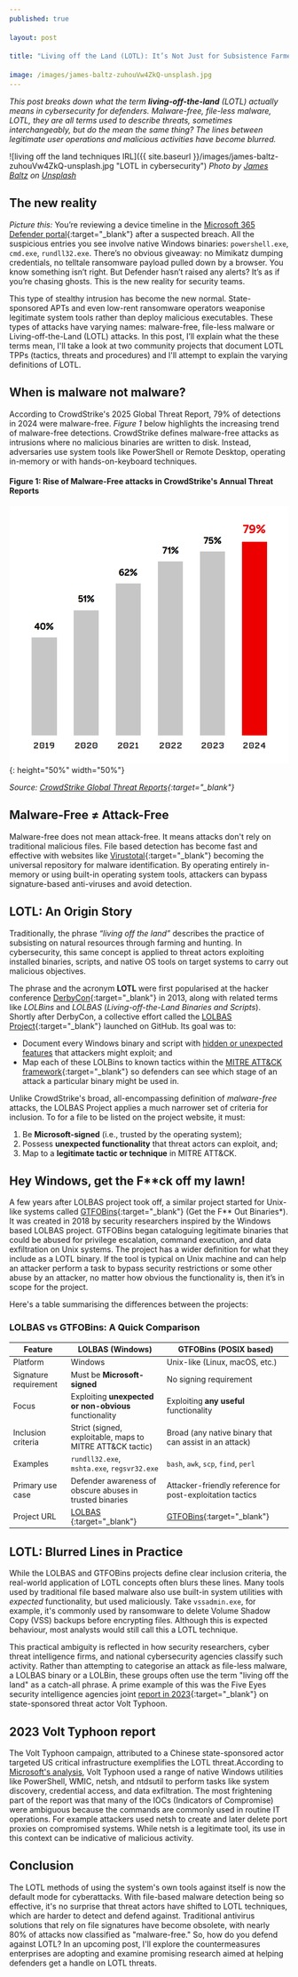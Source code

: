 ```yaml
---
published: true

layout: post

title: "Living off the Land (LOTL): It’s Not Just for Subsistence Farmers Any More!"

image: /images/james-baltz-zuhouVw4ZkQ-unsplash.jpg
---
```


_This post breaks down what the term **living-off-the-land** (LOTL) actually means in cybersecurity for defenders. Malware-free, file-less malware, LOTL, they are all terms used to describe threats, sometimes interchangeably, but do the mean the same thing? The lines between legitimate user operations and malicious activities have become blurred._

![living off the land techniques IRL]({{ site.baseurl }}/images/james-baltz-zuhouVw4ZkQ-unsplash.jpg "LOTL in cybersecurity") 
_Photo by [James Baltz](https://unsplash.com/@jimbob63) on [Unsplash](https://unsplash.com/s/photos/cyber-warfare-terrorism)_  

## The new reality
_Picture this:_ You’re reviewing a device timeline in the [Microsoft 365 Defender portal](https://security.microsoft.com){:target="_blank"} after a suspected breach. All the suspicious entries you see involve native Windows binaries: `powershell.exe`, `cmd.exe`, `rundll32.exe`. There’s no obvious giveaway: no Mimikatz dumping credentials, no telltale ransomware payload pulled down by a browser. You know something isn’t right. But Defender hasn’t raised any alerts? It’s as if you’re chasing ghosts. This is the new reality for security teams. 

This type of stealthy intrusion has become the new normal. State-sponsored APTs and even low-rent ransomware operators weaponise legitimate system tools rather than deploy malicious executables. These types of attacks have varying names: malware-free, file-less malware or Living-off-the-Land (LOTL) attacks. 
In this post, I’ll explain what the these terms mean, I'll take a look at two community projects that document LOTL TPPs (tactics, threats and procedures) and I'll attempt to explain the varying definitions of LOTL. 

## When is malware not malware?
According to CrowdStrike's 2025 Global Threat Report, 79% of detections in 2024 were malware-free. _Figure 1_ below highlights the increasing trend of malware-free detections. CrowdStrike defines malware-free attacks as intrusions where no malicious binaries are written to disk. Instead, adversaries use system tools like PowerShell or Remote Desktop, operating in-memory or with hands-on-keyboard techniques. 

#### Figure 1: Rise of Malware-Free attacks in CrowdStrike's Annual Threat Reports
![CrowdStrike Global Threat Report 2025 malware free attacks detected](/images/crowdstrike-global-threat-report-2025.png "Malware free attacks"){: height="50%" width="50%"}

*Source: [CrowdStrike Global Threat Reports](https://www.crowdstrike.com/resources/reports/){:target="_blank"}*
## Malware-Free ≠ Attack-Free
Malware-free does not mean attack-free. It means attacks don't rely on traditional malicious files. File based detection has become fast and effective with websites like [Virustotal](https://virustotal.com){:target="_blank"} becoming the universal repository for malware identification. By operating entirely in-memory or using built-in operating system tools, attackers can bypass signature-based anti-viruses and avoid detection.

## LOTL: An Origin Story

Traditionally, the phrase _“living off the land”_ describes the practice of subsisting on natural resources through farming and hunting. In cybersecurity, this same concept is applied to threat actors exploiting installed binaries, scripts, and native OS tools on target systems to carry out malicious objectives.

The phrase and the acronym **LOTL** were first popularised at the hacker conference [DerbyCon](https://en.wikipedia.org/wiki/DerbyCon){:target="_blank"} in 2013, along with related terms like _LOLBins_ and _LOLBAS_ (*Living-off-the-Land Binaries and Scripts*). Shortly after DerbyCon, a collective effort called the [LOLBAS Project](https://github.com/LOLBAS-Project/LOLBAS){:target="_blank"} launched on GitHub. Its goal was to:

- Document every Windows binary and script with <u>hidden or unexpected features</u> that attackers might exploit; and  
- Map each of these LOLBins to known tactics within the [MITRE ATT&CK framework](https://attack.mitre.org/){:target="_blank"} so defenders can see which stage of an attack a particular binary might be used in.

Unlike CrowdStrike's broad, all-encompassing definition of _malware-free_ attacks, the LOLBAS Project applies a much narrower set of criteria for inclusion. To for a file to be listed on the project website, it must:

1. Be **Microsoft-signed** (i.e., trusted by the operating system);  
2. Possess **unexpected functionality** that threat actors can exploit, and;  
3. Map to a **legitimate tactic or technique** in MITRE ATT&CK.

## Hey Windows, get the F**ck off my lawn!
A few years after LOLBAS project took off, a similar project started for Unix-like systems called [GTFOBins](https://gtfobins.github.io/){:target="_blank"} (Get the F** Out Binaries*). It was created in 2018 by security researchers inspired by the Windows based LOLBAS project. GTFOBins began cataloguing legitimate binaries that could be abused for privilege escalation, command execution, and data exfiltration on Unix systems. The project has a wider definition for what they include as a LOTL binary. If the tool is typical on Unix machine and can help an attacker perform a task to bypass security restrictions or some other abuse by an attacker, no matter how obvious the functionality is, then it’s in scope for the project.

Here's a table summarising the differences between the projects:  

### LOLBAS vs GTFOBins: A Quick Comparison

| Feature                     | **LOLBAS (Windows)**                                          | **GTFOBins (POSIX based)**                                  |
|----------------------------|---------------------------------------------------------------|-------------------------------------------------------------|
| Platform                   | Windows                                                       | Unix-like (Linux, macOS, etc.)                              |
| Signature requirement      | Must be **Microsoft-signed**                                  | No signing requirement                                      |
| Focus                      | Exploiting **unexpected or non-obvious** functionality        | Exploiting **any useful** functionality                     |
| Inclusion criteria         | Strict (signed, exploitable, maps to MITRE ATT&CK tactic)     | Broad (any native binary that can assist in an attack)      |
| Examples                   | `rundll32.exe`, `mshta.exe`, `regsvr32.exe`                  | `bash`, `awk`, `scp`, `find`, `perl`                         |
| Primary use case           | Defender awareness of obscure abuses in trusted binaries      | Attacker-friendly reference for post-exploitation tactics   |
| Project URL                | [LOLBAS ](https://lolbas-project.github.io/){:target="_blank"}  | [GTFOBins](https://gtfobins.github.io/){:target="_blank"}                                     |


## LOTL: Blurred Lines in Practice
While the LOLBAS and GTFOBins projects define clear inclusion criteria, the real-world application of LOTL concepts often blurs these lines. Many tools used by traditional file based malware also use built-in system utilities with _expected_ functionality, but used maliciously. Take `vssadmin.exe`, for example, it's commonly used by ransomware to delete Volume Shadow Copy (VSS) backups before encrypting files. Although this is expected behaviour, most analysts would still call this a LOTL technique.

This practical ambiguity is reflected in how security researchers, cyber threat intelligence firms, and national cybersecurity agencies classify such activity. Rather than attempting to categorise an attack as file-less malware, a LOLBAS binary or a LOLBin, these groups often use the term "living off the land" as a catch-all phrase. A prime example of this was the Five Eyes security intelligence agencies joint [report in 2023](https://media.defense.gov/2023/May/24/2003229517/-1/-1/0/CSA_Living_off_the_Land.PDF){:target="_blank"} on state-sponsored threat actor Volt Typhoon.

## 2023 Volt Typhoon report
The Volt Typhoon campaign, attributed to a Chinese state-sponsored actor targeted US critical infrastructure exemplifies the LOTL threat.According to [Microsoft's analysis](https://www.microsoft.com/en-us/security/blog/2023/05/24/volt-typhoon-targets-us-critical-infrastructure-with-living-off-the-land-techniques/?msockid=07040411902067f03a97117e9112665f), Volt Typhoon used a range of native Windows utilities like PowerShell, WMIC, netsh, and ntdsutil to perform tasks like system discovery, credential access, and data exfiltration. The most frightening part of the report was that many of the IOCs (Indicators of Compromise) were ambiguous because the commands are commonly used in routine IT operations.  For example attackers used netsh to create and later delete port proxies on compromised systems. While netsh is a legitimate tool, its use in this context can be indicative of malicious activity.

## Conclusion
The LOTL methods of using the system's own tools against itself is now the default mode for cyberattacks. With file-based malware detection being so effective, it's no surprise that threat actors have shifted to LOTL techniques, which are harder to detect and defend against. Traditional antivirus solutions that rely on file signatures have become obsolete, with nearly 80% of attacks now classified as "malware-free." So, how do you defend against LOTL? In an upcoming post, I'll explore the countermeasures enterprises are adopting and examine promising research aimed at helping defenders get a handle on LOTL threats.

